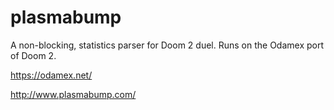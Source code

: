 # plasmabump

A non-blocking, statistics parser for Doom 2 duel.  Runs on the Odamex port of Doom 2.

https://odamex.net/

http://www.plasmabump.com/
